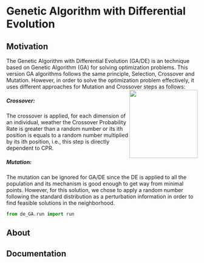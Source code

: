 # Genetic Algorithm with Differential Evolution  

## Motivation
The Genetic Algorithm with Differential Evolution (GA/DE) is an technique based on Genetic Algorithm (GA) 
for solving optimization problems. This version GA algorithms follows the same principle, Selection, Crossover and Mutation. 
However, in order to solve the optimization problem effectively, it uses different approaches 
for Mutation and Crossover steps as follows:
<img align="right" height="180" src="https://cdn4.iconfinder.com/data/icons/types-of-science-glyph/512/dna_science_genetic_gene_cell_biology-256.png">

##### Crossover:
The crossover is applied, for each dimension of an individual, weather the Crossover Probability Rate is greater than a 
random number or its ith position is equals to a random number multiplied by its ith position, i.e., 
this step is directly dependent to CPR.

##### Mutation:
The mutation can be ignored for GA/DE since the DE is applied to all the population and its mechanism is good enough 
to get way from minimal points. However, for this solution, we chose to apply a random number following the standard
distribution as a perturbation information in order to find feasible solutions in the neighborhood.   



``` python
from de_GA.run import run
```

## About


## Documentation
